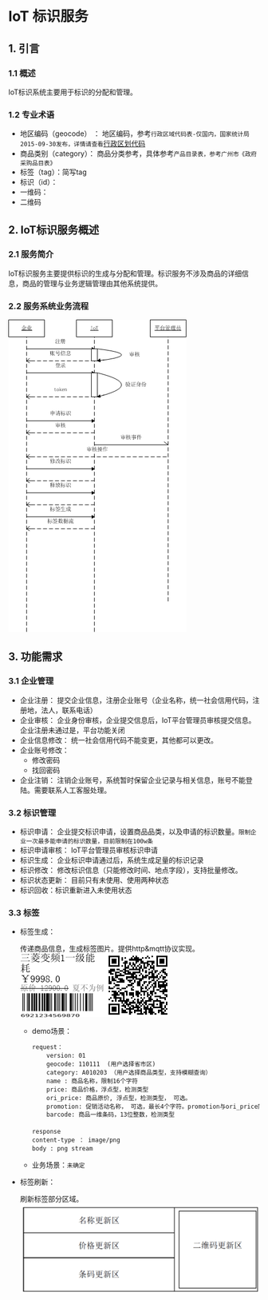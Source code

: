 # IoT 标识服务

## 1. 引言

### 1.1 概述

IoT标识系统主要用于标识的分配和管理。

### 1.2 专业术语

- 地区编码（geocode） ： 地区编码，参考`行政区域代码表-仅国内，国家统计局2015-09-30发布，详情请查看`[行政区划代码](http://www.stats.gov.cn/tjsj/tjbz/xzqhdm/201608/t20160809_1386477.html)
- 商品类别（category）： 商品分类参考，具体参考`产品目录表，参考广州市《政府采购品目表》`
- 标签（tag）：简写tag 
- 标识（id）： 
- 一维码： 
- 二维码

## 2. IoT标识服务概述

### 2.1 服务简介 

IoT标识服务主要提供标识的生成与分配和管理。标识服务不涉及商品的详细信息，商品的管理与业务逻辑管理由其他系统提供。



### 2.2 服务系统业务流程 

![iot_flow](image/iot_flow.png)

## 3. 功能需求

### 3.1 企业管理

- 企业注册： 提交企业信息，注册企业账号（企业名称，统一社会信用代码，注册地，法人，联系电话）
- 企业审核： 企业身份审核，企业提交信息后，IoT平台管理员审核提交信息。企业注册未通过是，平台功能关闭
- 企业信息修改： 统一社会信用代码不能变更，其他都可以更改。
- 企业账号修改： 
  - 修改密码
  - 找回密码
- 企业注销： 注销企业账号，系统暂时保留企业记录与相关信息，账号不能登陆。需要联系人工客服处理。

### 3.2 标识管理

- 标识申请： 企业提交标识申请，设置商品品类，以及申请的标识数量。`限制企业一次最多能申请的标识数量，目前限制在100w条`
- 标识申请审核： IoT平台管理员审核标识申请
- 标识生成： 企业标识申请通过后，系统生成足量的标识记录
- 标识修改： 修改标识信息（只能修改时间、地点字段），支持批量修改。
- 标识状态更新： 目前只有未使用、使用两种状态
- 标识回收：标识重新进入未使用状态

### 3.3 标签

- 标签生成： 

  传递商品信息，生成标签图片。提供http&mqtt协议实现。![tag_sample](image/tag_sample.png)

  - demo场景： 

    ```md
    request： 
    	version: 01
    	geocode: 110111  (用户选择省市区)
    	category: A010203 （用户选择商品类型，支持模糊查询）
    	name : 商品名称，限制16个字符
        price: 商品价格，浮点型，检测类型
        ori_price: 商品原价, 浮点型，检测类型， 可选。
        promotion: 促销活动名称， 可选，最长4个字符。promotion与ori_price同时设置才会生效。
        barcode: 商品一维条码，13位整数，检测类型

    response
    content-type ： image/png
    body : png stream
    ```

  - 业务场景：`未确定`

- 标签刷新：

  刷新标签部分区域。![tag_refresh](image/tag_refresh.png)